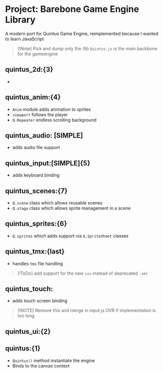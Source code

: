 # Project: Barebone Game Engine Library
A modern port for Quintus Game Engine, reimplemented because I wanted to learn JavaScript

>[!Note] Pick and dump only the /lib
> `Quintus.js` is the main backbone for the gameengine

## quintus_2d:{3}
- 
## quintus_anim:{4}
- `Anim` module adds animation to sprites
- `viewport` follows the player
- `Q.Repeater` endless scrolling background


## quintus_audio: [SIMPLE]
- adds audio file support


## quintus_input:[SIMPLE]{5}
- adds keyboard binding


## quintus_scenes:{7}
- `Q.scene` class which allows reusable scenes
- `Q.stage` class which allows sprite management in a scene


## quintus_sprites:{6}
- `Q.sprites` which adds support via `Q.SpriteSheet` classes


## quintus_tmx:{last}
- handles `tmx` file handling

>[!ToDo]
> add support for the new `csv` instead of deprecated `.xml`



## quintus_touch:
- adds touch screen binding

>[!NOTE] Remove this and merge in input.js
> OVR if implementation is too long

## quintus_ui:{2}




## quintus:{1}
- `Quintus()` method instantiate the engine
- Binds to the canvas context